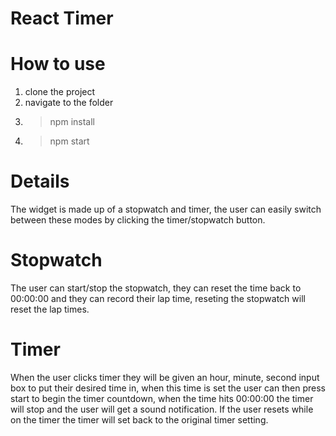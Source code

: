 # React Timer

# How to use
1. clone the project
2. navigate to the folder
2. > npm install
2. > npm start

# Details
The widget is made up of a stopwatch and timer, the user can easily switch between these modes by clicking the timer/stopwatch button.

# Stopwatch
The user can start/stop the stopwatch, they can reset the time back to 00:00:00 and they can record their lap time, reseting the stopwatch will reset the lap times.

# Timer
When the user clicks timer they will be given an hour, minute, second input box to put their desired time in, when this time is set the user can then press start to begin the timer countdown, when the time hits 00:00:00 the timer will stop and the user will get a sound notification. If the user resets while on the timer the timer will set back to the original timer setting.
